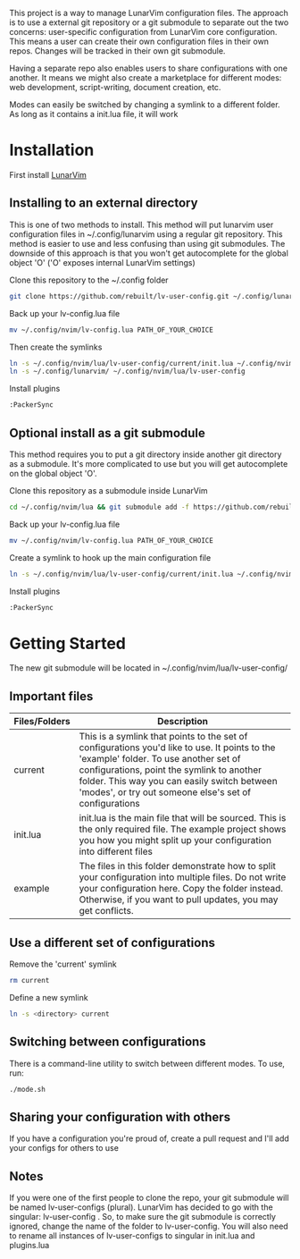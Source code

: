 This project is a way to manage LunarVim configuration files. The approach is to use a external git repository or a git submodule to separate out the two concerns: user-specific configuration from LunarVim core configuration. This means a user can create their own configuration files in their own repos. Changes will be tracked in their own git submodule.

Having a separate repo also enables users to share configurations with one another. It means we might also create a marketplace for different modes: web development, script-writing, document creation, etc.

Modes can easily be switched by changing a symlink to a different folder. As long as it contains a init.lua file, it will work

# Installation

First install [LunarVim](https://github.com/ChristianChiarulli/LunarVim)

## Installing to an external directory

This is one of two methods to install.  This method will put lunarvim user configuration files in ~/.config/lunarvim using a regular git repository.  This method is easier to use and less confusing than using git submodules.  The downside of this approach is that you won't get autocomplete for the global object 'O' ('O' exposes internal LunarVim settings)

Clone this repository to the ~/.config folder

```bash
git clone https://github.com/rebuilt/lv-user-config.git ~/.config/lunarvim
```

Back up your lv-config.lua file

```bash
mv ~/.config/nvim/lv-config.lua PATH_OF_YOUR_CHOICE
```

Then create the symlinks

```bash
ln -s ~/.config/nvim/lua/lv-user-config/current/init.lua ~/.config/nvim/lv-config.lua
ln -s ~/.config/lunarvim/ ~/.config/nvim/lua/lv-user-config
```
Install plugins
```bash
:PackerSync
```

## Optional install as a git submodule

This method requires you to put a git directory inside another git directory as a submodule. It's more complicated to use but you will get autocomplete on the global object 'O'.  

Clone this repository as a submodule inside LunarVim

```bash
cd ~/.config/nvim/lua && git submodule add -f https://github.com/rebuilt/lv-user-config.git
```

Back up your lv-config.lua file

```bash
mv ~/.config/nvim/lv-config.lua PATH_OF_YOUR_CHOICE
```

Create a symlink to hook up the main configuration file

```bash
ln -s ~/.config/nvim/lua/lv-user-config/current/init.lua ~/.config/nvim/lv-config.lua
```

Install plugins

```bash
:PackerSync
```

# Getting Started

The new git submodule will be located in ~/.config/nvim/lua/lv-user-config/

## Important files

| Files/Folders    | Description                                                                                                                                                                                 |
| ---------------- | ------------------------------------------------------------------------------------------------------------------------------------------------------------------------------------------- |
| current          | This is a symlink that points to the set of configurations you'd like to use. It points to the 'example' folder. To use another set of configurations, point the symlink to another folder. This way you can easily switch between 'modes', or try out someone else's set of configurations |
| init.lua | init.lua is the main file that will be sourced. This is the only required file.  The example project shows you how you might split up your configuration into different files                                                                                                               |
| example | The files in this folder demonstrate how to split your configuration into multiple files. Do not write your configuration here.  Copy the folder instead.  Otherwise, if you want to pull updates, you may get conflicts.|

## Use a different set of configurations

Remove the 'current' symlink

```bash
rm current
```

Define a new symlink

```bash
ln -s <directory> current
```

## Switching between configurations

There is a command-line utility to switch between different modes.  To use, run:

```bash
./mode.sh
```

## Sharing your configuration with others

If you have a configuration you're proud of, create a pull request and I'll add your configs for others to use

## Notes

If you were one of the first people to clone the repo, your git submodule will be named lv-user-configs (plural).   LunarVim has decided to go with the singular: lv-user-config .  So, to make sure the git submodule is correctly ignored, change the name of the folder to lv-user-config. You will also need to rename all instances of lv-user-configs to singular in init.lua and plugins.lua 
